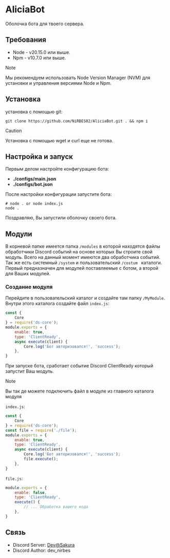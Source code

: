 # AliciaBot
Оболочка бота для твоего сервера.

## Требования
- Node - v20.15.0 или выше.
- Npm - v10.7.0 или выше.
> [!NOTE]
> Мы рекомендуем использовать Node Version Manager (NVM) для установки и управления версиями Node и Npm.

## Установка
установка с помощью git:
```
git clone https://github.com/NiRBES02/AliciaBot.git . && npm i
```
> [!CAUTION]
> Установка с помощью wget и curl еще не готова.

## Настройка и запуск
Первым делом настройте конфигурацию бота:
- **./configs/main.json**
- **./configs/bot.json**

После настройки конфигурации запустите бота:
```
# node . or node index.js
node .
```
Поздравляю, Вы запустили оболочку своего бота.

## Модули
В корневой папке имеется папка `/modules` в которой  находятся файлы обработчики Discord событий на основе которых Вы строите свой модуль.
Всего на данный момент имеются два обработчика событий. Так же есть системный `/system` и пользовательский `/costum ` каталоги.
Первый предназначен для модулей поставляемые с ботом, а второй для Ваших модулей.
### Создание модуля
Перейдите в пользовательский каталог и создайте там папку `/MyModule`.
Внутри этого каталога создайте файл `index.js`:
```javascript
const {
    Core
} = require('ds-core');
module.exports = {
    enable: true,
    type: 'ClientReady',
    async execute(client) {
        Core.log('Бот авторизовался!', 'success');
    },
}
```
При запуске бота, сработает событие Discord ClientReady который запустит Ваш модуль.
> [!NOTE]
> Вы так де можете подключить файл в модуле из главного каталога модуля

`index.js`:
```javascript
const {
    Core
} = require('ds-core');
const file = require('./file');
module.exports = {
    enable: true,
    type: 'ClientReady',
    async execute(client) {
        Core.log('Бот авторизовался!', 'success');
        file.execute();
    },
}
```
`file.js`:
```javascript
module.exports = {
    enable: false,
    type: 'ClientReady',
    execute() {
        // ... Обработка вашего кода
    },
}
```

## Связь
- Discord Server: [Dev@Sakura](https://discord.com/invite/3QKtvHkSMK)
- Discord Author: dev_nirbes

